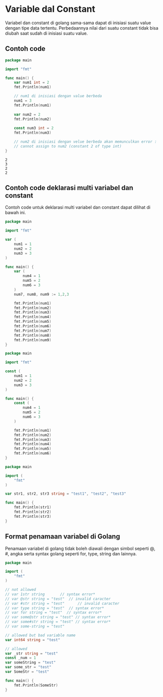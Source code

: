 # Variable daI Constant

Variabel dan constant di golang sama-sama dapat di inisiasi suatu value dengan tipe data tertentu. Perbedaannya nilai dari suatu constant tidak bisa diubah saat sudah di inisiasi suatu value.

## Contoh code

```go
package main

import "fmt"

func main() {
    var num1 int = 2
    fmt.Println(num1)

    // num1 di inisiasi dengan value berbeda
    num1 = 3
    fmt.Println(num1)
    
    var num2 = 2
    fmt.Println(num2)
    
    const num3 int = 2
    fmt.Println(num3)

    // num2 di inisiasi dengan velue berbeda akan memunculkan error :
    // cannot assign to num2 (constant 2 of type int)
}
```

```
2
3
2
2
```

## Contoh code deklarasi multi variabel dan constant

Contoh code untuk deklarasi multi variabel dan constant dapat dilihat di bawah ini.

```go
package main

import "fmt"

var (
	num1 = 1
	num2 = 2
	num3 = 3
)

func main() {
	var (
		num4 = 1
		num5 = 2
		num6 = 3
	)
	num7, num8, num9 := 1,2,3

    fmt.Println(num1)
    fmt.Println(num2)
    fmt.Println(num3)
    fmt.Println(num4)
    fmt.Println(num5)
    fmt.Println(num6)
    fmt.Println(num7)
    fmt.Println(num8)
    fmt.Println(num9)
}
```

```go
package main

import "fmt"

const (
	num1 = 1
	num2 = 2
	num3 = 3
)

func main() {
	const (
		num4 = 1
		num5 = 2
		num6 = 3
	)

    fmt.Println(num1)
    fmt.Println(num2)
    fmt.Println(num3)
    fmt.Println(num4)
    fmt.Println(num5)
    fmt.Println(num6)
}
```

```go
package main

import (
	"fmt"
)

var str1, str2, str3 string = "test1", "test2", "test3"

func main() {
	fmt.Println(str1)
	fmt.Println(str2)
	fmt.Println(str3)
}
```

## Format penamaan variabel di Golang

Penamaan variabel di golang tidak boleh diawali dengan simbol seperti @, #, angka serta syntax golang seperti for, type, string dan lainnya.

```go
package main

import (
	"fmt"
)

// not allowed
// var 1str string		 // syntax error*
// var @str string = "test"	 // invalid caracter
// var #str string = "test" 	 // invalid caracter
// var type string = "test"	 // syntax error*
// var for string = "test"	// syntax error*
// var some@str string = "test" // syntax error*
// var some#str string = "test" // syntax error*
// var some-string = "test"

// allowed but bad variable name
var int64 string = "test"

// allowed
var _str string = "test"
const _num = 1
var someString = "test"
var some_str = "test"
var SomeStr = "test"

func main() {
	fmt.Println(SomeStr)
}
```
